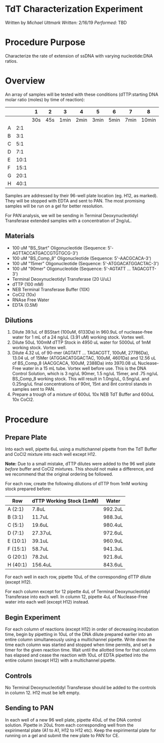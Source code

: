 # TdT Characterization Experiment
Written by *Michael Uttmark*
*Written:* 2/16/19 *Performed:* TBD

Procedure Purpose
=================

Characterize the rate of extension of ssDNA with varying nucleotide:DNA
ratios.

Overview
========

An array of samples will be tested with these conditions (dTTP:starting DNA molar ratio
(moles) by time of reaction):

|||1  | 2  |3   |4   |5   |6   |7   |8    |9    |10   |11   |12      |
|---|---|---|----|----|----|----|----|----|-----|-----|-----|-----|--------|
|||30s|45s |1min|2min|3min|5min|7min|10min|15min|20min|30min|Controls|
|A  | 2:1  |    |    |    |    |    |     |     |     |     |        |||
|B  | 3:1  |    |    |    |    |    |     |     |     |     |        |||
|C  | 5:1  |    |    |    |    |    |     |     |     |     |        |||
|D  | 7:1  |    |    |    |    |    |     |     |     |     |        |||
|E  | 10:1 |    |    |    |    |    |     |     |     |     |        |||
|F  | 15:1 |    |    |    |    |    |     |     |     |     |        |||
|G  | 20:1 |    |    |    |    |    |     |     |     |     |        |||
|H  | 40:1 |    |    |    |    |    |     |     |     |     |     ||H12|

Samples are addressed by their 96-well plate location (eg. H12, as marked).
They will be stopped with EDTA and sent to PAN. The most promising samples will be run on a gel for better resolution.

For PAN analysis, we will be sending in Terminal Deoxynucleotidyl Transferase extended samples with a concentration of 2ng/uL.

## Materials

-   100 uM "BS_Start" Oligonucleotide (Sequence: 5'-AGTTACCATGACCGTGTGCG-3')
-   100 uM "BS_Comp_8" Oligonucleotide (Sequence: 5'-AACGCACA-3')
-   100 uM "15mer" Oligonucleotide (Sequence: 5'-ATGGACATGGACTAC-3')
-   100 uM "90mer" Oligonucleotide (Sequence: 5'-AGTATT ... TAGACGTT-3')
-   Terminal Deoxynucleotidyl Transferase (20 U/uL)
-   dTTP (100 mM)
-   NEB Terminal Transferase Buffer (10X)
-   CoCl2 (10x)
-   RNAse Free Water
-   EDTA (0.5M)

## Dilutions
1. Dilute 39.1uL of BSStart (100uM, 6133Da) in 960.9uL of nuclease-free water for 1 mL of a 24 ng/uL (3.91 uM) working stock. Vortex well.
2. Dilute 50uL 100mM dTTP Stock in 4950 uL water for 5000uL of 1mM working stock. Vortex well.
4. Dilute 4.32 uL of 90-mer (AGTATT ... TAGACGTT, 100uM, 27786Da), 13.04 uL of 15Mer (ATGGACATGGACTAC, 100uM, 4601Da) and 12.56 uL of BS_Comp_8 (AACGCACA, 100uM, 2388Da) into 3970.08 uL Nuclease-Free water in a 15 mL tube. Vortex well before use. This is the DNA Control Solution, which is 3 ng/uL 90mer, 1.5 ng/uL 15mer, and .75 ng/uL BS_Comp_8 working stock. This will result in 1.0ng/uL, 0.5ng/uL and 0.25ng/uL final concentrations of 90nt, 15nt and 8nt control stands in samples sent to PAN.
5. Prepare a trough of a mixture of 600uL 10x NEB TdT Buffer and 600uL 10x CoCl2.

Procedure
=========

Prepare Plate
-------------

Into each well, pipette 6uL using a multichannel pipette from the TdT Buffer and CoCl2 mixture into each well except H12.

**Note:** Due to a small mistake, dTTP dilutes were added to the 96 well plate *before* buffer and CoCl2 mixtures. This should not make a difference, and we recommend that the original ordering be followed.

For each row, create the following dilutions of dTTP from 1mM working stock
prepared before:

|Row       |dTTP Working Stock (1mM)| Water     |
|----------|------------------------|-----------|
|A (2:1)   | 7.8uL                  | 992.2uL   |
|B (3:1)   | 11.7uL                 | 988.3uL   |
|C (5:1)   | 19.6uL                 | 980.4uL   |
|D (7:1)   | 27.37uL                | 972.6uL   |
|E (10:1)  | 39.1uL                 | 960.9uL   |
|F (15:1)  | 58.7uL                 | 941.3uL   |
|G (20:1)  | 78.2uL                 | 921.8uL   |
|H (40:1)  | 156.4uL                | 843.6uL   |

For each well in each row, pipette 10uL of the corresponding dTTP dilute (except H12).

For each column except for 12 pipette 4uL of Terminal Deoxynucleotidyl Transferase into each well. 
In column 12, pipette 4uL of Nuclease-Free water into each well (except H12) instead.

## Begin Experiment
For each column of reactions (except H12) in order of decreasing incubation time, begin by pipetting in 10uL of the DNA dilute prepared earlier into an entire column simultaneously using a multichannel pipette. Write down the time each column was started and stopped when time permits, and set a timer for the given reaction time. Wait until the allotted time for that column has elapsed and cease the reaction with 10uL of EDTA pipetted into the entire column (except H12) with a multichannel pipette.

## Controls
No Terminal Deoxynucleotidyl Transferase should be added to the controls in column 12. H12 must be left empty.

## Sending to PAN
In each well of a new 96 well plate, pipette 40uL of the DNA control solution. Pipette in 20uL from each corresponding well from the expirimental plate (A1 to A1, H12 to H12 etc). Keep the expirimental plate for running on a gel and submit the new plate to PAN for CE.

